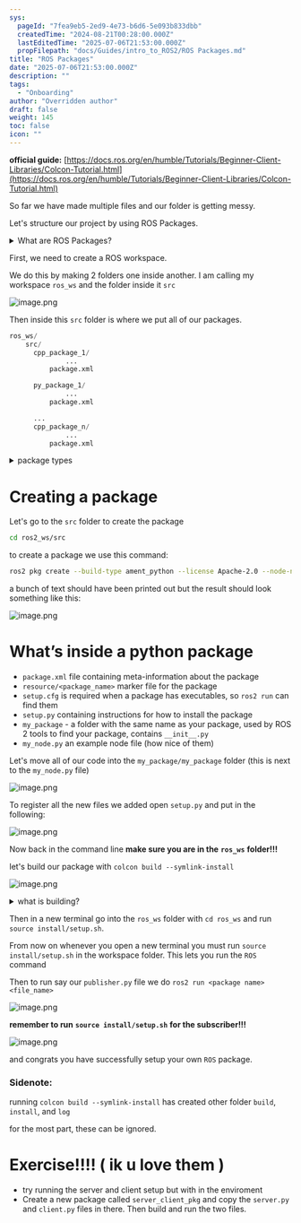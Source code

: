 ```yaml
---
sys:
  pageId: "7fea9eb5-2ed9-4e73-b6d6-5e093b833dbb"
  createdTime: "2024-08-21T00:28:00.000Z"
  lastEditedTime: "2025-07-06T21:53:00.000Z"
  propFilepath: "docs/Guides/intro_to_ROS2/ROS Packages.md"
title: "ROS Packages"
date: "2025-07-06T21:53:00.000Z"
description: ""
tags:
  - "Onboarding"
author: "Overridden author"
draft: false
weight: 145
toc: false
icon: ""
---
```


**official guide:** [https://docs.ros.org/en/humble/Tutorials/Beginner-Client-Libraries/Colcon-Tutorial.html](https://docs.ros.org/en/humble/Tutorials/Beginner-Client-Libraries/Colcon-Tutorial.html)

So far we have made multiple files and our folder is getting messy.

Let's structure our project by using ROS Packages.

<details>
      <summary>What are ROS Packages?</summary>
      ROS Packages are, as the name implies, packages of code that are highly sharable between ROS developers.
  </details>

First, we need to create a ROS workspace.

We do this by making 2 folders one inside another. I am calling my workspace `ros_ws` and the folder inside it `src`

![image.png](https://prod-files-secure.s3.us-west-2.amazonaws.com/d518164a-d88e-44d1-a4ee-3adb3bd8bce0/70706947-fd18-4537-a67b-e12946812d31/image.png?X-Amz-Algorithm=AWS4-HMAC-SHA256&X-Amz-Content-Sha256=UNSIGNED-PAYLOAD&X-Amz-Credential=ASIAZI2LB4666NDVBKZS%2F20250717%2Fus-west-2%2Fs3%2Faws4_request&X-Amz-Date=20250717T110845Z&X-Amz-Expires=3600&X-Amz-Security-Token=IQoJb3JpZ2luX2VjEFoaCXVzLXdlc3QtMiJGMEQCIH2Ml%2FRUCxD2PNPao0Qdnqr%2FlQzLf3HScXbmaw8LOOilAiA3taxFpHHuVk4fMvTI%2BvIqomwjXoaGdyacZaWrzh2srCr%2FAwhzEAAaDDYzNzQyMzE4MzgwNSIMpGw6fYK7gUoJUHSIKtwDFZYtXbxsgP8b3z3Ai1vvx3CS1sQOfc3qq%2Bqweo91tgmbDT4djjbGNNIDaa%2BIRjKz8u%2FdatnkxlzhkoT1%2BpYwX0Fk2%2BLHeGJ3lrma%2Fn9dG%2FfxRjEi3dFERg%2BwEqaz9uixFbxdCHlSg%2FP%2FmvxelYdxk3p3oKTo3n8%2Fa6px0FURQsuJ5ktmGarsHjCxC6I5J6qDELOBwe8lYdNdj4mcUfca35wTl%2BfRTdJ9QcJx%2FQjj%2F%2B8tdjDfmrio7qo2n%2Fa7R9Z8Z1SLx7TlyRpRV9YimeCPBAjxG8sHu2qauXz8I6OHyLZC4%2BeL%2FatLLJRO2CiyDe9Ea0YV8LX380WDgltiwHcPEBJgzwFE5EB9jNAvgNnwNtwfdl4It9ITPVGcrZ4DfBLIPv0mE%2BlnvmBhBznJ%2F2Tu7jXLMwZHgB%2BC0iBD70YuIYODQhlFlnFXDocgn%2FVb6P53OwtOh18P5ghktnAHLsPpwSm1J0e%2FJxeyv5zts7JfrzctrL1HjfeJ98eW7rxLD0ODw5FLAv2XTukpXkHCNy2LxxqdqM4Ss%2FWgE%2BqE%2FpKQ%2FldimvzsEG8i%2BJqdSyqEnp19IzM1BVmaV9kg261KskDNcvq6S4KvRFVL3zvItm6ufs%2B4Pcf8mJCpPe4Km78wopLjwwY6pgGSqADFlk6eL1qh7sobqfeZGZuZepBP0g1m5GJE4MPIqowCWfCpXhDtgXy%2F0PTGlmdU40btjtXGkZJjf1OLNrQApo%2Baj5jUg9AhsKIr6D2F0h59TfqaTff%2B6NKBlBB59wLHWwFlVv6QPOXsgEkTgnbksHjwv%2FMMITvbRlEu3RnQQ9uLgH42KJiuGjygjIRsTcnsNZcDRyJ9BIr6BqQ7SWK7hDWMUJa0&X-Amz-Signature=b2581233dd8d3ef5576dc1cc960210d98ce8b19d073e71aa617b288a96b01851&X-Amz-SignedHeaders=host&x-amz-checksum-mode=ENABLED&x-id=GetObject)

Then inside this `src` folder is where we put all of our packages.

```python
ros_ws/
    src/
      cpp_package_1/
		      ...
          package.xml

      py_package_1/
		      ...
          package.xml

      ...
      cpp_package_n/
		      ...
          package.xml

```

<details>

<summary>package types</summary>

packages can be either `C++` or python.

the intern file structure is different for each but for this guide we will stick to creating python packages

</details>

# Creating a package

Let's go to the `src` folder to create the package

```bash
cd ros2_ws/src
```

to create a package we use this command:

```bash
ros2 pkg create --build-type ament_python --license Apache-2.0 --node-name my_node my_package
```

a bunch of text should have been printed out but the result should look something like this:

![image.png](https://prod-files-secure.s3.us-west-2.amazonaws.com/d518164a-d88e-44d1-a4ee-3adb3bd8bce0/e6cf1e3f-8512-4a3e-b131-079f800bf3e8/image.png?X-Amz-Algorithm=AWS4-HMAC-SHA256&X-Amz-Content-Sha256=UNSIGNED-PAYLOAD&X-Amz-Credential=ASIAZI2LB4666NDVBKZS%2F20250717%2Fus-west-2%2Fs3%2Faws4_request&X-Amz-Date=20250717T110845Z&X-Amz-Expires=3600&X-Amz-Security-Token=IQoJb3JpZ2luX2VjEFoaCXVzLXdlc3QtMiJGMEQCIH2Ml%2FRUCxD2PNPao0Qdnqr%2FlQzLf3HScXbmaw8LOOilAiA3taxFpHHuVk4fMvTI%2BvIqomwjXoaGdyacZaWrzh2srCr%2FAwhzEAAaDDYzNzQyMzE4MzgwNSIMpGw6fYK7gUoJUHSIKtwDFZYtXbxsgP8b3z3Ai1vvx3CS1sQOfc3qq%2Bqweo91tgmbDT4djjbGNNIDaa%2BIRjKz8u%2FdatnkxlzhkoT1%2BpYwX0Fk2%2BLHeGJ3lrma%2Fn9dG%2FfxRjEi3dFERg%2BwEqaz9uixFbxdCHlSg%2FP%2FmvxelYdxk3p3oKTo3n8%2Fa6px0FURQsuJ5ktmGarsHjCxC6I5J6qDELOBwe8lYdNdj4mcUfca35wTl%2BfRTdJ9QcJx%2FQjj%2F%2B8tdjDfmrio7qo2n%2Fa7R9Z8Z1SLx7TlyRpRV9YimeCPBAjxG8sHu2qauXz8I6OHyLZC4%2BeL%2FatLLJRO2CiyDe9Ea0YV8LX380WDgltiwHcPEBJgzwFE5EB9jNAvgNnwNtwfdl4It9ITPVGcrZ4DfBLIPv0mE%2BlnvmBhBznJ%2F2Tu7jXLMwZHgB%2BC0iBD70YuIYODQhlFlnFXDocgn%2FVb6P53OwtOh18P5ghktnAHLsPpwSm1J0e%2FJxeyv5zts7JfrzctrL1HjfeJ98eW7rxLD0ODw5FLAv2XTukpXkHCNy2LxxqdqM4Ss%2FWgE%2BqE%2FpKQ%2FldimvzsEG8i%2BJqdSyqEnp19IzM1BVmaV9kg261KskDNcvq6S4KvRFVL3zvItm6ufs%2B4Pcf8mJCpPe4Km78wopLjwwY6pgGSqADFlk6eL1qh7sobqfeZGZuZepBP0g1m5GJE4MPIqowCWfCpXhDtgXy%2F0PTGlmdU40btjtXGkZJjf1OLNrQApo%2Baj5jUg9AhsKIr6D2F0h59TfqaTff%2B6NKBlBB59wLHWwFlVv6QPOXsgEkTgnbksHjwv%2FMMITvbRlEu3RnQQ9uLgH42KJiuGjygjIRsTcnsNZcDRyJ9BIr6BqQ7SWK7hDWMUJa0&X-Amz-Signature=8560bff2258bf89b44a925fac5e3532ceac28d125186cebc73125cef22a03d38&X-Amz-SignedHeaders=host&x-amz-checksum-mode=ENABLED&x-id=GetObject)

# What’s inside a python package

- `package.xml` file containing meta-information about the package
- `resource/<package_name>` marker file for the package
- `setup.cfg` is required when a package has executables, so `ros2 run` can find them
- `setup.py` containing instructions for how to install the package
- `my_package` - a folder with the same name as your package, used by ROS 2 tools to find your package, contains `__init__.py`
- `my_node.py` an example node file (how nice of them)

Let's move all of our code into the `my_package/my_package` folder (this is next to the `my_node.py` file)

![image.png](https://prod-files-secure.s3.us-west-2.amazonaws.com/d518164a-d88e-44d1-a4ee-3adb3bd8bce0/9ce58f11-0da9-4d3e-b86d-506a9685d378/image.png?X-Amz-Algorithm=AWS4-HMAC-SHA256&X-Amz-Content-Sha256=UNSIGNED-PAYLOAD&X-Amz-Credential=ASIAZI2LB4666NDVBKZS%2F20250717%2Fus-west-2%2Fs3%2Faws4_request&X-Amz-Date=20250717T110845Z&X-Amz-Expires=3600&X-Amz-Security-Token=IQoJb3JpZ2luX2VjEFoaCXVzLXdlc3QtMiJGMEQCIH2Ml%2FRUCxD2PNPao0Qdnqr%2FlQzLf3HScXbmaw8LOOilAiA3taxFpHHuVk4fMvTI%2BvIqomwjXoaGdyacZaWrzh2srCr%2FAwhzEAAaDDYzNzQyMzE4MzgwNSIMpGw6fYK7gUoJUHSIKtwDFZYtXbxsgP8b3z3Ai1vvx3CS1sQOfc3qq%2Bqweo91tgmbDT4djjbGNNIDaa%2BIRjKz8u%2FdatnkxlzhkoT1%2BpYwX0Fk2%2BLHeGJ3lrma%2Fn9dG%2FfxRjEi3dFERg%2BwEqaz9uixFbxdCHlSg%2FP%2FmvxelYdxk3p3oKTo3n8%2Fa6px0FURQsuJ5ktmGarsHjCxC6I5J6qDELOBwe8lYdNdj4mcUfca35wTl%2BfRTdJ9QcJx%2FQjj%2F%2B8tdjDfmrio7qo2n%2Fa7R9Z8Z1SLx7TlyRpRV9YimeCPBAjxG8sHu2qauXz8I6OHyLZC4%2BeL%2FatLLJRO2CiyDe9Ea0YV8LX380WDgltiwHcPEBJgzwFE5EB9jNAvgNnwNtwfdl4It9ITPVGcrZ4DfBLIPv0mE%2BlnvmBhBznJ%2F2Tu7jXLMwZHgB%2BC0iBD70YuIYODQhlFlnFXDocgn%2FVb6P53OwtOh18P5ghktnAHLsPpwSm1J0e%2FJxeyv5zts7JfrzctrL1HjfeJ98eW7rxLD0ODw5FLAv2XTukpXkHCNy2LxxqdqM4Ss%2FWgE%2BqE%2FpKQ%2FldimvzsEG8i%2BJqdSyqEnp19IzM1BVmaV9kg261KskDNcvq6S4KvRFVL3zvItm6ufs%2B4Pcf8mJCpPe4Km78wopLjwwY6pgGSqADFlk6eL1qh7sobqfeZGZuZepBP0g1m5GJE4MPIqowCWfCpXhDtgXy%2F0PTGlmdU40btjtXGkZJjf1OLNrQApo%2Baj5jUg9AhsKIr6D2F0h59TfqaTff%2B6NKBlBB59wLHWwFlVv6QPOXsgEkTgnbksHjwv%2FMMITvbRlEu3RnQQ9uLgH42KJiuGjygjIRsTcnsNZcDRyJ9BIr6BqQ7SWK7hDWMUJa0&X-Amz-Signature=6b45ff4dc3e2dc84301f1c35cf5ae829a7ec4432d82fdc2d38cbce15b0823cae&X-Amz-SignedHeaders=host&x-amz-checksum-mode=ENABLED&x-id=GetObject)

To register all the new files we added open `setup.py` and put in the following:

![image.png](https://prod-files-secure.s3.us-west-2.amazonaws.com/d518164a-d88e-44d1-a4ee-3adb3bd8bce0/1cd7c262-4cae-4496-9d75-c178537d24a2/image.png?X-Amz-Algorithm=AWS4-HMAC-SHA256&X-Amz-Content-Sha256=UNSIGNED-PAYLOAD&X-Amz-Credential=ASIAZI2LB4666NDVBKZS%2F20250717%2Fus-west-2%2Fs3%2Faws4_request&X-Amz-Date=20250717T110845Z&X-Amz-Expires=3600&X-Amz-Security-Token=IQoJb3JpZ2luX2VjEFoaCXVzLXdlc3QtMiJGMEQCIH2Ml%2FRUCxD2PNPao0Qdnqr%2FlQzLf3HScXbmaw8LOOilAiA3taxFpHHuVk4fMvTI%2BvIqomwjXoaGdyacZaWrzh2srCr%2FAwhzEAAaDDYzNzQyMzE4MzgwNSIMpGw6fYK7gUoJUHSIKtwDFZYtXbxsgP8b3z3Ai1vvx3CS1sQOfc3qq%2Bqweo91tgmbDT4djjbGNNIDaa%2BIRjKz8u%2FdatnkxlzhkoT1%2BpYwX0Fk2%2BLHeGJ3lrma%2Fn9dG%2FfxRjEi3dFERg%2BwEqaz9uixFbxdCHlSg%2FP%2FmvxelYdxk3p3oKTo3n8%2Fa6px0FURQsuJ5ktmGarsHjCxC6I5J6qDELOBwe8lYdNdj4mcUfca35wTl%2BfRTdJ9QcJx%2FQjj%2F%2B8tdjDfmrio7qo2n%2Fa7R9Z8Z1SLx7TlyRpRV9YimeCPBAjxG8sHu2qauXz8I6OHyLZC4%2BeL%2FatLLJRO2CiyDe9Ea0YV8LX380WDgltiwHcPEBJgzwFE5EB9jNAvgNnwNtwfdl4It9ITPVGcrZ4DfBLIPv0mE%2BlnvmBhBznJ%2F2Tu7jXLMwZHgB%2BC0iBD70YuIYODQhlFlnFXDocgn%2FVb6P53OwtOh18P5ghktnAHLsPpwSm1J0e%2FJxeyv5zts7JfrzctrL1HjfeJ98eW7rxLD0ODw5FLAv2XTukpXkHCNy2LxxqdqM4Ss%2FWgE%2BqE%2FpKQ%2FldimvzsEG8i%2BJqdSyqEnp19IzM1BVmaV9kg261KskDNcvq6S4KvRFVL3zvItm6ufs%2B4Pcf8mJCpPe4Km78wopLjwwY6pgGSqADFlk6eL1qh7sobqfeZGZuZepBP0g1m5GJE4MPIqowCWfCpXhDtgXy%2F0PTGlmdU40btjtXGkZJjf1OLNrQApo%2Baj5jUg9AhsKIr6D2F0h59TfqaTff%2B6NKBlBB59wLHWwFlVv6QPOXsgEkTgnbksHjwv%2FMMITvbRlEu3RnQQ9uLgH42KJiuGjygjIRsTcnsNZcDRyJ9BIr6BqQ7SWK7hDWMUJa0&X-Amz-Signature=b4aee0003283327611a3eab24f9b0639b0fa1fa4cf80410d6bededdc3dd1839a&X-Amz-SignedHeaders=host&x-amz-checksum-mode=ENABLED&x-id=GetObject)

Now back in the command line **make sure you are in the** **`ros_ws`** **folder!!!**

let's build our package with `colcon build --symlink-install`

![image.png](https://prod-files-secure.s3.us-west-2.amazonaws.com/d518164a-d88e-44d1-a4ee-3adb3bd8bce0/2f2a0d27-b173-48fd-b189-5f5c0ce65619/image.png?X-Amz-Algorithm=AWS4-HMAC-SHA256&X-Amz-Content-Sha256=UNSIGNED-PAYLOAD&X-Amz-Credential=ASIAZI2LB4666NDVBKZS%2F20250717%2Fus-west-2%2Fs3%2Faws4_request&X-Amz-Date=20250717T110845Z&X-Amz-Expires=3600&X-Amz-Security-Token=IQoJb3JpZ2luX2VjEFoaCXVzLXdlc3QtMiJGMEQCIH2Ml%2FRUCxD2PNPao0Qdnqr%2FlQzLf3HScXbmaw8LOOilAiA3taxFpHHuVk4fMvTI%2BvIqomwjXoaGdyacZaWrzh2srCr%2FAwhzEAAaDDYzNzQyMzE4MzgwNSIMpGw6fYK7gUoJUHSIKtwDFZYtXbxsgP8b3z3Ai1vvx3CS1sQOfc3qq%2Bqweo91tgmbDT4djjbGNNIDaa%2BIRjKz8u%2FdatnkxlzhkoT1%2BpYwX0Fk2%2BLHeGJ3lrma%2Fn9dG%2FfxRjEi3dFERg%2BwEqaz9uixFbxdCHlSg%2FP%2FmvxelYdxk3p3oKTo3n8%2Fa6px0FURQsuJ5ktmGarsHjCxC6I5J6qDELOBwe8lYdNdj4mcUfca35wTl%2BfRTdJ9QcJx%2FQjj%2F%2B8tdjDfmrio7qo2n%2Fa7R9Z8Z1SLx7TlyRpRV9YimeCPBAjxG8sHu2qauXz8I6OHyLZC4%2BeL%2FatLLJRO2CiyDe9Ea0YV8LX380WDgltiwHcPEBJgzwFE5EB9jNAvgNnwNtwfdl4It9ITPVGcrZ4DfBLIPv0mE%2BlnvmBhBznJ%2F2Tu7jXLMwZHgB%2BC0iBD70YuIYODQhlFlnFXDocgn%2FVb6P53OwtOh18P5ghktnAHLsPpwSm1J0e%2FJxeyv5zts7JfrzctrL1HjfeJ98eW7rxLD0ODw5FLAv2XTukpXkHCNy2LxxqdqM4Ss%2FWgE%2BqE%2FpKQ%2FldimvzsEG8i%2BJqdSyqEnp19IzM1BVmaV9kg261KskDNcvq6S4KvRFVL3zvItm6ufs%2B4Pcf8mJCpPe4Km78wopLjwwY6pgGSqADFlk6eL1qh7sobqfeZGZuZepBP0g1m5GJE4MPIqowCWfCpXhDtgXy%2F0PTGlmdU40btjtXGkZJjf1OLNrQApo%2Baj5jUg9AhsKIr6D2F0h59TfqaTff%2B6NKBlBB59wLHWwFlVv6QPOXsgEkTgnbksHjwv%2FMMITvbRlEu3RnQQ9uLgH42KJiuGjygjIRsTcnsNZcDRyJ9BIr6BqQ7SWK7hDWMUJa0&X-Amz-Signature=e3125748c435f031046b6fe11346432623a2752c4a1c496aaaced07ea6f029b1&X-Amz-SignedHeaders=host&x-amz-checksum-mode=ENABLED&x-id=GetObject)

<details>

<summary>what is building?</summary>

if you are a CS major at Rose-Hulman you will learn the answer to this in CSSE132

but TLDR; is it combines all the code files into one program that can be run easily 

</details>

Then in a new terminal go into the `ros_ws` folder with `cd ros_ws` and run `source install/setup.sh`. 

From now on whenever you open a new terminal you must run `source install/setup.sh` in the workspace folder. This lets you run the `ROS` command

Then to run say our `publisher.py` file we do `ros2 run <package name> <file_name>`

![image.png](https://prod-files-secure.s3.us-west-2.amazonaws.com/d518164a-d88e-44d1-a4ee-3adb3bd8bce0/4f4b1219-3a44-4632-aa0a-ce3471699f59/image.png?X-Amz-Algorithm=AWS4-HMAC-SHA256&X-Amz-Content-Sha256=UNSIGNED-PAYLOAD&X-Amz-Credential=ASIAZI2LB4666NDVBKZS%2F20250717%2Fus-west-2%2Fs3%2Faws4_request&X-Amz-Date=20250717T110845Z&X-Amz-Expires=3600&X-Amz-Security-Token=IQoJb3JpZ2luX2VjEFoaCXVzLXdlc3QtMiJGMEQCIH2Ml%2FRUCxD2PNPao0Qdnqr%2FlQzLf3HScXbmaw8LOOilAiA3taxFpHHuVk4fMvTI%2BvIqomwjXoaGdyacZaWrzh2srCr%2FAwhzEAAaDDYzNzQyMzE4MzgwNSIMpGw6fYK7gUoJUHSIKtwDFZYtXbxsgP8b3z3Ai1vvx3CS1sQOfc3qq%2Bqweo91tgmbDT4djjbGNNIDaa%2BIRjKz8u%2FdatnkxlzhkoT1%2BpYwX0Fk2%2BLHeGJ3lrma%2Fn9dG%2FfxRjEi3dFERg%2BwEqaz9uixFbxdCHlSg%2FP%2FmvxelYdxk3p3oKTo3n8%2Fa6px0FURQsuJ5ktmGarsHjCxC6I5J6qDELOBwe8lYdNdj4mcUfca35wTl%2BfRTdJ9QcJx%2FQjj%2F%2B8tdjDfmrio7qo2n%2Fa7R9Z8Z1SLx7TlyRpRV9YimeCPBAjxG8sHu2qauXz8I6OHyLZC4%2BeL%2FatLLJRO2CiyDe9Ea0YV8LX380WDgltiwHcPEBJgzwFE5EB9jNAvgNnwNtwfdl4It9ITPVGcrZ4DfBLIPv0mE%2BlnvmBhBznJ%2F2Tu7jXLMwZHgB%2BC0iBD70YuIYODQhlFlnFXDocgn%2FVb6P53OwtOh18P5ghktnAHLsPpwSm1J0e%2FJxeyv5zts7JfrzctrL1HjfeJ98eW7rxLD0ODw5FLAv2XTukpXkHCNy2LxxqdqM4Ss%2FWgE%2BqE%2FpKQ%2FldimvzsEG8i%2BJqdSyqEnp19IzM1BVmaV9kg261KskDNcvq6S4KvRFVL3zvItm6ufs%2B4Pcf8mJCpPe4Km78wopLjwwY6pgGSqADFlk6eL1qh7sobqfeZGZuZepBP0g1m5GJE4MPIqowCWfCpXhDtgXy%2F0PTGlmdU40btjtXGkZJjf1OLNrQApo%2Baj5jUg9AhsKIr6D2F0h59TfqaTff%2B6NKBlBB59wLHWwFlVv6QPOXsgEkTgnbksHjwv%2FMMITvbRlEu3RnQQ9uLgH42KJiuGjygjIRsTcnsNZcDRyJ9BIr6BqQ7SWK7hDWMUJa0&X-Amz-Signature=935c52618412679b966658ae67738111ff515b7b220e2cf29874f7261878de7d&X-Amz-SignedHeaders=host&x-amz-checksum-mode=ENABLED&x-id=GetObject)

**remember to run** **`source install/setup.sh`** **for the subscriber!!!**

![image.png](https://prod-files-secure.s3.us-west-2.amazonaws.com/d518164a-d88e-44d1-a4ee-3adb3bd8bce0/02121119-dad4-49ec-8356-c956108b4243/image.png?X-Amz-Algorithm=AWS4-HMAC-SHA256&X-Amz-Content-Sha256=UNSIGNED-PAYLOAD&X-Amz-Credential=ASIAZI2LB4666NDVBKZS%2F20250717%2Fus-west-2%2Fs3%2Faws4_request&X-Amz-Date=20250717T110845Z&X-Amz-Expires=3600&X-Amz-Security-Token=IQoJb3JpZ2luX2VjEFoaCXVzLXdlc3QtMiJGMEQCIH2Ml%2FRUCxD2PNPao0Qdnqr%2FlQzLf3HScXbmaw8LOOilAiA3taxFpHHuVk4fMvTI%2BvIqomwjXoaGdyacZaWrzh2srCr%2FAwhzEAAaDDYzNzQyMzE4MzgwNSIMpGw6fYK7gUoJUHSIKtwDFZYtXbxsgP8b3z3Ai1vvx3CS1sQOfc3qq%2Bqweo91tgmbDT4djjbGNNIDaa%2BIRjKz8u%2FdatnkxlzhkoT1%2BpYwX0Fk2%2BLHeGJ3lrma%2Fn9dG%2FfxRjEi3dFERg%2BwEqaz9uixFbxdCHlSg%2FP%2FmvxelYdxk3p3oKTo3n8%2Fa6px0FURQsuJ5ktmGarsHjCxC6I5J6qDELOBwe8lYdNdj4mcUfca35wTl%2BfRTdJ9QcJx%2FQjj%2F%2B8tdjDfmrio7qo2n%2Fa7R9Z8Z1SLx7TlyRpRV9YimeCPBAjxG8sHu2qauXz8I6OHyLZC4%2BeL%2FatLLJRO2CiyDe9Ea0YV8LX380WDgltiwHcPEBJgzwFE5EB9jNAvgNnwNtwfdl4It9ITPVGcrZ4DfBLIPv0mE%2BlnvmBhBznJ%2F2Tu7jXLMwZHgB%2BC0iBD70YuIYODQhlFlnFXDocgn%2FVb6P53OwtOh18P5ghktnAHLsPpwSm1J0e%2FJxeyv5zts7JfrzctrL1HjfeJ98eW7rxLD0ODw5FLAv2XTukpXkHCNy2LxxqdqM4Ss%2FWgE%2BqE%2FpKQ%2FldimvzsEG8i%2BJqdSyqEnp19IzM1BVmaV9kg261KskDNcvq6S4KvRFVL3zvItm6ufs%2B4Pcf8mJCpPe4Km78wopLjwwY6pgGSqADFlk6eL1qh7sobqfeZGZuZepBP0g1m5GJE4MPIqowCWfCpXhDtgXy%2F0PTGlmdU40btjtXGkZJjf1OLNrQApo%2Baj5jUg9AhsKIr6D2F0h59TfqaTff%2B6NKBlBB59wLHWwFlVv6QPOXsgEkTgnbksHjwv%2FMMITvbRlEu3RnQQ9uLgH42KJiuGjygjIRsTcnsNZcDRyJ9BIr6BqQ7SWK7hDWMUJa0&X-Amz-Signature=2976c325afc744890d450fce38821a76866c34f4cbb90e10a622def9f75caa09&X-Amz-SignedHeaders=host&x-amz-checksum-mode=ENABLED&x-id=GetObject)

and congrats you have successfully setup your own `ROS` package.

### Sidenote:

running `colcon build --symlink-install` has created other folder `build`, `install`, and `log`

for the most part, these can be ignored.

# Exercise!!!! ( ik u love them )

- try running the server and client setup but with in the enviroment
- Create a new package called `server_client_pkg` and copy the `server.py` and `client.py` files in there. Then build and run the two files.
